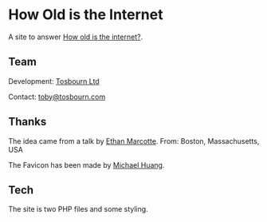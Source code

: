 # How Old is the Internet

A site to answer [How old is the internet?](https://howoldistheinter.net/).

## Team

Development: [Tosbourn Ltd](https://tosbourn.com/)

Contact: [toby@tosbourn.com](mailto:toby@tosbourn.com)

## Thanks

The idea came from a talk by [Ethan Marcotte](https://ethanmarcotte.com/). From: Boston, Massachusetts, USA

The Favicon has been made by [Michael Huang](https://github.com/fernozzle).

## Tech

The site is two PHP files and some styling.
